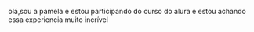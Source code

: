 olá,sou a pamela e estou participando do curso do alura e estou achando essa experiencia muito incrível
